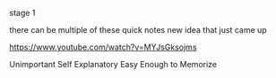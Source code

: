 stage 1

there can be multiple of these
quick notes
new idea that just came up

https://www.youtube.com/watch?v=MYJsGksojms

Unimportant
Self Explanatory
Easy Enough to Memorize